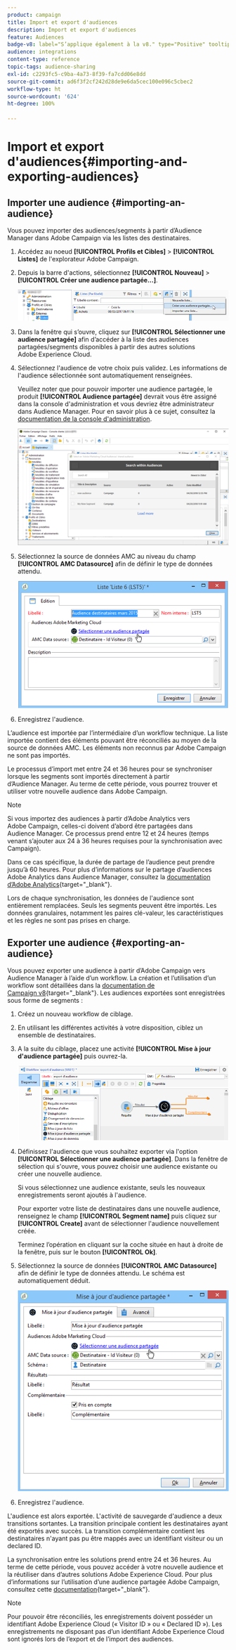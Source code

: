 ```yaml
---
product: campaign
title: Import et export d'audiences
description: Import et export d'audiences
feature: Audiences
badge-v8: label="S’applique également à la v8." type="Positive" tooltip="S’applique également à Campaign v8."
audience: integrations
content-type: reference
topic-tags: audience-sharing
exl-id: c2293fc5-c9ba-4a73-8f39-fa7cdd06e8dd
source-git-commit: ad6f3f2cf242d28de9e6da5cec100e096c5cbec2
workflow-type: ht
source-wordcount: '624'
ht-degree: 100%

---
```



# Import et export d&#39;audiences{#importing-and-exporting-audiences}



## Importer une audience {#importing-an-audience}

Vous pouvez importer des audiences/segments à partir d’Audience Manager dans Adobe Campaign via les listes des destinataires.

1. Accédez au noeud **[!UICONTROL Profils et Cibles]** > **[!UICONTROL Listes]** de l&#39;explorateur Adobe Campaign.
1. Depuis la barre d&#39;actions, sélectionnez **[!UICONTROL Nouveau]** > **[!UICONTROL Créer une audience partagée...]**.

   ![](assets/aam_import_audience.png)

1. Dans la fenêtre qui s’ouvre, cliquez sur **[!UICONTROL Sélectionner une audience partagée]** afin d’accéder à la liste des audiences partagées/segments disponibles à partir des autres solutions Adobe Experience Cloud.
1. Sélectionnez l&#39;audience de votre choix puis validez. Les informations de l&#39;audience sélectionnée sont automatiquement renseignées.

   Veuillez noter que pour pouvoir importer une audience partagée, le produit **[!UICONTROL Audience partagée]** devrait vous être assigné dans la console d&#39;administration et vous devriez être administrateur dans Audience Manager. Pour en savoir plus à ce sujet, consultez la [documentation de la console d&#39;administration](https://helpx.adobe.com/fr/enterprise/managing/user-guide.html).

   ![](assets/aam_import_audience_3.png)

1. Sélectionnez la source de données AMC au niveau du champ **[!UICONTROL AMC Datasource]** afin de définir le type de données attendu.

   ![](assets/aam_import_audience_2.png)

1. Enregistrez l&#39;audience.

L’audience est importée par l’intermédiaire d’un workflow technique. La liste importée contient des éléments pouvant être réconciliés au moyen de la source de données AMC. Les éléments non reconnus par Adobe Campaign ne sont pas importés.

Le processus d’import met entre 24 et 36 heures pour se synchroniser lorsque les segments sont importés directement à partir d’Audience Manager. Au terme de cette période, vous pourrez trouver et utiliser votre nouvelle audience dans Adobe Campaign.

>[!NOTE]
>
>Si vous importez des audiences à partir d’Adobe Analytics vers Adobe Campaign, celles-ci doivent d’abord être partagées dans Audience Manager. Ce processus prend entre 12 et 24 heures (temps venant s’ajouter aux 24 à 36 heures requises pour la synchronisation avec Campaign).
>
>Dans ce cas spécifique, la durée de partage de l’audience peut prendre jusqu’à 60 heures. Pour plus d’informations sur le partage d’audiences Adobe Analytics dans Audience Manager, consultez la [documentation d’Adobe Analytics](https://experienceleague.adobe.com/docs/analytics/components/segmentation/segmentation-workflow/seg-publish.html?lang=fr){target="_blank"}.

Lors de chaque synchronisation, les données de l&#39;audience sont entièrement remplacées. Seuls les segments peuvent être importés. Les données granulaires, notamment les paires clé-valeur, les caractéristiques et les règles ne sont pas prises en charge.

## Exporter une audience {#exporting-an-audience}

Vous pouvez exporter une audience à partir d’Adobe Campaign vers Audience Manager à l’aide d’un workflow. La création et l’utilisation d’un workflow sont détaillées dans la [documentation de Campaign v8](https://experienceleague.adobe.com/docs/campaign/automation/workflows/introduction/build-a-workflow.html?lang=fr){target="_blank"}. Les audiences exportées sont enregistrées sous forme de segments :

1. Créez un nouveau workflow de ciblage.
1. En utilisant les différentes activités à votre disposition, ciblez un ensemble de destinataires.
1. A la suite du ciblage, placez une activité **[!UICONTROL Mise à jour d&#39;audience partagée]** puis ouvrez-la.

   ![](assets/aam_export_example.png)

1. Définissez l&#39;audience que vous souhaitez exporter via l&#39;option **[!UICONTROL Sélectionner une audience partagée]**. Dans la fenêtre de sélection qui s&#39;ouvre, vous pouvez choisir une audience existante ou créer une nouvelle audience.

   Si vous sélectionnez une audience existante, seuls les nouveaux enregistrements seront ajoutés à l&#39;audience.

   Pour exporter votre liste de destinataires dans une nouvelle audience, renseignez le champ **[!UICONTROL Segment name]** puis cliquez sur **[!UICONTROL Create]** avant de sélectionner l&#39;audience nouvellement créée.

   Terminez l’opération en cliquant sur la coche située en haut à droite de la fenêtre, puis sur le bouton **[!UICONTROL Ok]**.

1. Sélectionnez la source de données **[!UICONTROL AMC Datasource]** afin de définir le type de données attendu. Le schéma est automatiquement déduit.

   ![](assets/aam_export_audience_activity.png)

1. Enregistrez l&#39;audience.

L&#39;audience est alors exportée. L&#39;activité de sauvegarde d&#39;audience a deux transitions sortantes. La transition principale contient les destinataires ayant été exportés avec succès. La transition complémentaire contient les destinataires n&#39;ayant pas pu être mappés avec un identifiant visiteur ou un declared ID.

La synchronisation entre les solutions prend entre 24 et 36 heures. Au terme de cette période, vous pouvez accéder à votre nouvelle audience et la réutiliser dans d’autres solutions Adobe Experience Cloud. Pour plus d’informations sur l’utilisation d’une audience partagée Adobe Campaign, consultez cette [documentation](https://experienceleague.adobe.com/fr/docs/core-services/interface/services/audiences/create){target="_blank"}.

>[!NOTE]
>
>Pour pouvoir être réconciliés, les enregistrements doivent posséder un identifiant Adobe Experience Cloud (« Visitor ID » ou « Declared ID »). Les enregistrements ne disposant pas d’un identifiant Adobe Experience Cloud sont ignorés lors de l’export et de l’import des audiences.
